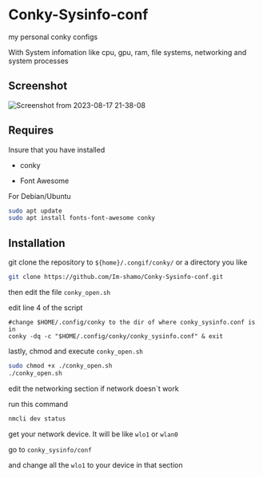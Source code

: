 # Conky-Sysinfo-conf

my personal conky configs

With System infomation like cpu, gpu, ram, file systems, networking and system processes

## Screenshot

![Screenshot from 2023-08-17 21-38-08](https://github.com/Im-shamo/Conky-configs/assets/59657733/4c22dcc2-69b3-44e6-91cb-5c7f2739905d)

## Requires
Insure that you have installed

* conky

* Font Awesome

For Debian/Ubuntu

```bash
sudo apt update
sudo apt install fonts-font-awesome conky
```
## Installation

git clone the repository to `${home}/.congif/conky/` or a directory you like

```bash
git clone https://github.com/Im-shamo/Conky-Sysinfo-conf.git
```
then edit the file `conky_open.sh`

edit line 4 of the script

    #change $HOME/.config/conky to the dir of where conky_sysinfo.conf is in
    conky -dq -c "$HOME/.config/conky/conky_sysinfo.conf" & exit

lastly, chmod and execute `conky_open.sh`

```bash
sudo chmod +x ./conky_open.sh
./conky_open.sh
```


edit the networking section if network doesn`t work

run this command 

```bash
nmcli dev status
```
get your network device. It will be like `wlo1` or `wlan0`

go to `conky_sysinfo/conf`

and change all the `wlo1` to your device in that section
